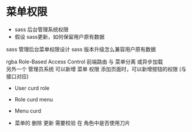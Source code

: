 # 菜单权限

- sass 后台管理系统权限
- 假设 sass更新，如何保留用户原有数据

sass 管理后台菜单权限设计
sass 版本升级怎么兼容用户原有数据

rgba Role-Based Access Control
前端路由 与 菜单分离 或异步加载  
另外一个 管理员系统 可以新增 菜单 权限 添加页面时，可以新增按钮的权限 (与接口对应)

- User curd role
- Role curd menu
- Menu curd

- 菜单的 删除 更新 需要校验 在 角色中是否使用刀片

